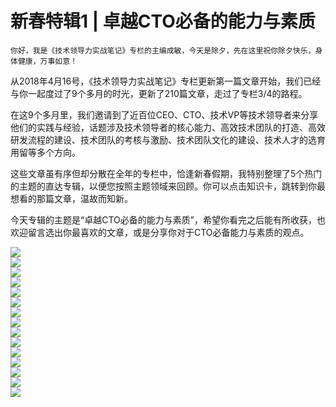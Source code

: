 # 新春特辑1 | 卓越CTO必备的能力与素质

    你好，我是《技术领导力实战笔记》专栏的主编成敏，今天是除夕，先在这里祝你除夕快乐，身体健康，万事如意！

从2018年4月16号，《技术领导力实战笔记》专栏更新第一篇文章开始，我们已经与你一起度过了9个多月的时光，更新了210篇文章，走过了专栏3/4的路程。

在这9个多月里，我们邀请到了近百位CEO、CTO、技术VP等技术领导者来分享他们的实践与经验，话题涉及技术领导者的核心能力、高效技术团队的打造、高效研发流程的建设、技术团队的考核与激励、技术团队文化的建设、技术人才的选育用留等多个方向。

这些文章虽有序但却分散在全年的专栏中，恰逢新春假期，我特别整理了5个热门的主题的直达专辑，以便您按照主题领域来回顾。你可以点击知识卡，跳转到你最想看的那篇文章，温故而知新。

今天专辑的主题是“卓越CTO必备的能力与素质”，希望你看完之后能有所收获，也欢迎留言选出你最喜欢的文章，或是分享你对于CTO必备能力与素质的观点。

[![](https://static001.geekbang.org/resource/image/75/88/75fadc34ed0fe3ad712b118d36890a88.jpg)](https://time.geekbang.org/column/article/6257)  
[![](https://static001.geekbang.org/resource/image/7b/42/7b3800353526c0b11ee12984bd913e42.jpg)](https://time.geekbang.org/column/article/6374)  
[![](https://static001.geekbang.org/resource/image/91/f3/91e8a7c392886eed5818e57d839fe4f3.jpg)](https://time.geekbang.org/column/article/6399)  
[![](https://static001.geekbang.org/resource/image/fd/fd/fd2c65875e853d80592a45ab5f30d7fd.jpg)](https://time.geekbang.org/column/article/6581)  
[![](https://static001.geekbang.org/resource/image/65/fb/6573a0c475e2dcbe9e4cac0afdd5a8fb.jpg)](https://time.geekbang.org/column/article/6585)  
[![](https://static001.geekbang.org/resource/image/cb/04/cbbb2f888d5901ded73f3140d669e904.jpg)](https://time.geekbang.org/column/article/6656)  
[![](https://static001.geekbang.org/resource/image/a4/67/a4674df83038f293aaa29e69ce476467.jpg)](https://time.geekbang.org/column/article/9426)  
[![](https://static001.geekbang.org/resource/image/36/ef/36e080389c6bdd98c4471382f86008ef.jpg)](https://time.geekbang.org/column/article/10154)  
[![](https://static001.geekbang.org/resource/image/86/03/86916db73d10f80ca26147aa06963903.jpg)](https://time.geekbang.org/column/article/12246)  
[![](https://static001.geekbang.org/resource/image/3f/bc/3f0a4e2e6ab86ae2d9ba042f32d4efbc.jpg)](https://time.geekbang.org/column/article/12378)  
[![](https://static001.geekbang.org/resource/image/9c/87/9c19f06035aac28dd1f8b57468f62487.jpg)](https://time.geekbang.org/column/article/74338)  
[![](https://static001.geekbang.org/resource/image/4c/be/4ccb6db91735b0184e2122ca0a2e8bbe.jpg)](https://time.geekbang.org/column/article/75341)  
[![](https://static001.geekbang.org/resource/image/bd/21/bd33e29204f5197b4ea8c952e3774621.jpg)](https://time.geekbang.org/column/article/79774)  
[![](https://static001.geekbang.org/resource/image/3a/1c/3a2a5f71b8b7090991544156f447ed1c.jpg)](https://time.geekbang.org/column/article/6297)  
[![](https://static001.geekbang.org/resource/image/23/79/23ce1ca0b690f0e142f7aed0029bb979.jpg)](https://time.geekbang.org/column/article/42080)
    